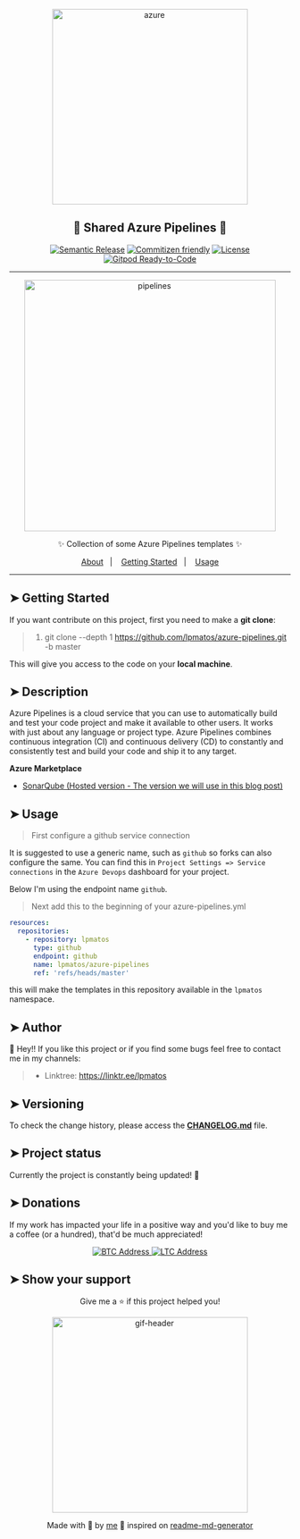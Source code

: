 <p align="center">
  <img alt="azure" src="https://cdn.dribbble.com/users/3847465/screenshots/10765125/media/e5f08353be5952c5bfd4a759903d5c5a.gif" width="350px" float="center"/>
</p>

<h2 align="center">🌊 Shared Azure Pipelines 🌊</h2>

<div align="center">

[![Semantic Release](https://img.shields.io/badge/%20%20%F0%9F%93%A6%F0%9F%9A%80-semantic--release-e10079.svg)]()
[![Commitizen friendly](https://img.shields.io/badge/commitizen-friendly-brightgreen.svg)]()
[![License](https://img.shields.io/badge/license-MIT-blue.svg)](/LICENSE)
[![Gitpod Ready-to-Code](https://img.shields.io/badge/Gitpod-Ready--to--Code-blue?logo=gitpod)](https://gitpod.io/#https://github.com/lpmatos/azure-pipelines)

</div>

---

<p align="center">
  <img alt="pipelines" src="https://images.ctfassets.net/em6l9zw4tzag/7j79Xx5NqeJlvGj6w98JUX/ecd7317698578b9efa1482154d0188f4/configuringpipeline.gif" width="450px" float="center"/>
</p>

<p align="center">
  ✨ Collection of some Azure Pipelines templates ✨
</p>

<p align="center">
  <a href="#about">About</a>&nbsp;&nbsp;&nbsp;|&nbsp;&nbsp;&nbsp;
  <a href="#getting-started">Getting Started</a>&nbsp;&nbsp;&nbsp;|&nbsp;&nbsp;&nbsp;
  <a href="#usage">Usage</a>
</p>

---

## ➤ Getting Started <a name = "getting-started"></a>

If you want contribute on this project, first you need to make a **git clone**:

>
> 1. git clone --depth 1 https://github.com/lpmatos/azure-pipelines.git -b master
>

This will give you access to the code on your **local machine**.

## ➤ Description <a name = "description"></a>

Azure Pipelines is a cloud service that you can use to automatically build and test your code project and make it available to other users. It works with just about any language or project type. Azure Pipelines combines continuous integration (CI) and continuous delivery (CD) to constantly and consistently test and build your code and ship it to any target.

**Azure Marketplace**

- [SonarQube (Hosted version - The version we will use in this blog post)](https://marketplace.visualstudio.com/items?itemName=SonarSource.sonarqube)

## ➤ Usage <a name = "usage"></a>

>
> First configure a github service connection
>

It is suggested to use a generic name, such as `github` so forks can also configure the same. You can find this in `Project Settings => Service connections` in the `Azure Devops` dashboard for your project.

Below I'm using the endpoint name `github`.

>
> Next add this to the beginning of your azure-pipelines.yml
>

```yml
resources:
  repositories:
    - repository: lpmatos
      type: github
      endpoint: github
      name: lpmatos/azure-pipelines
      ref: 'refs/heads/master'
```

this will make the templates in this repository available in the `lpmatos` namespace.

## ➤ Author <a name = "author"></a>

👤 Hey!! If you like this project or if you find some bugs feel free to contact me in my channels:

>
> * Linktree: https://linktr.ee/lpmatos
>

## ➤ Versioning <a name = "versioning"></a>

To check the change history, please access the [**CHANGELOG.md**](CHANGELOG.md) file.

## ➤ Project status <a name = "project-status"></a>

Currently the project is constantly being updated! 👾

## ➤ Donations <a name = "donations"></a>

If my work has impacted your life in a positive way and you'd like to buy me a coffee (or a hundred), that'd be much appreciated!

<p align="center">
  <a href="https://www.blockchain.com/pt/btc/address/bc1qn50elv826qs2qd6xhfh6n79649epqyaqmtwky5">
    <img alt="BTC Address" src="https://img.shields.io/badge/BTC%20Address-black?style=for-the-badge&logo=bitcoin&logoColor=white">
  </a>

  <a href="https://live.blockcypher.com/ltc/address/ltc1qwzrxmlmzzx68k2dnrcrplc4thadm75khzrznjw/">
    <img alt="LTC Address" src="https://img.shields.io/badge/LTC%20Address-black?style=for-the-badge&logo=litecoin&logoColor=white">
  </a>
</p>

## ➤ Show your support <a name = "show-your-support"></a>

<div align="center">

Give me a ⭐️ if this project helped you!

<p>
  <img alt="gif-header" src="https://www.icegif.com/wp-content/uploads/baby-yoda-bye-bye-icegif.gif" width="350px" float="center"/>
</p>

Made with 💜 by [me](https://github.com/lpmatos) 👋 inspired on [readme-md-generator](https://github.com/kefranabg/readme-md-generator)

</div>
